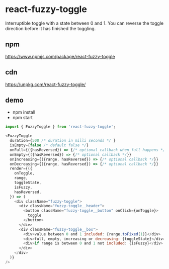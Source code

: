# react-fuzzy-toggle

Interruptible toggle with a state between 0 and 1. 
You can reverse the toggle direction before it has finished the toggling.

## npm

https://www.npmjs.com/package/react-fuzzy-toggle

## cdn

https://unpkg.com/react-fuzzy-toggle/


## demo

* npm install
* npm start

```js
import { FuzzyToggle } from 'react-fuzzy-toggle';

<FuzzyToggle
  duration={500 /* duration in milli seconds */ }
  isEmpty={false /* default false */}
  onFull={({hasReversed}) => {/* optional callback when full happens */}}
  onEmpty={({hasReversed}) => {/* optional callback */}}
  onIncreasing={({range, hasReversed}) => {/* optional callback */}}
  onDecreasing={({range, hasReversed}) => {/* optional callback */}}
  render={({ 
    onToggle, 
    range, 
    toggleState, 
    isFuzzy,
    hasReversed, 
  }) => (
    <div className="fuzzy-toggle">
      <div className="fuzzy-toggle__header">
        <button className="fuzzy-toggle__button" onClick={onToggle}>
          toggle
        </button>
      </div>
      <div className="fuzzy-toggle__box">
        <div>value between 0 and 1 included: {range.toFixed(1)}</div>
        <div>full, empty, increasing or decreasing: {toggleState}</div>
        <div>if range is between 0 and 1 not included: {isFuzzy}</div>
      </div>
    </div>
  )}
/>
```
